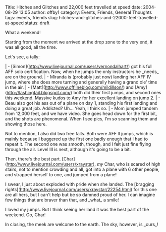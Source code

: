 Title: Hitches and Glitches and 22,000 feet travelled at speed
date: 2004-08-29 13:05
author: offby1
category: Events, Friends, General Thoughts
tags: events, friends
slug: hitches-and-glitches-and-22000-feet-travelled-at-speed
status: draft

What a weekend!

Starting from the moment we arrived at the drop zone to the very end, it was all good, all the time.

Let\'s see, a tally:

| - \[Simon\](<http://www.livejournal.com/users/vernondalhart/>) got his full AFF solo certification. Now, when he jumps the only instructors he \_needs\_ are on the ground.
| - Miranda is (probably just now) landing her AFF IV jump, where she does more turning and generally having a grand ole\' time in the air.
| - \[Matt\](<http://www.offlineblog.com/mildillson/>) and \[Amy\](<http://lashingtail.blogspot.com/>) both did their first jumps, and second ones this weekend. Massive kudos to Amy for her excellent landing on jump 2.
| - Beau also got his ass out of a plane on day 1, standing his first landing and doing a great job. Addicted? Uh\... Yeah, I think so.
| - Mom jumped tandem from 12,000 feet, and we have video. She goes head down for the first bit, and the shots are phenomenal. When I see pics, I\'m *so* scanning them and showing those here.

Not to mention, I also did two free falls. Both were AFF II jumps, which is mainly because I buggered up the first one badly enough that I had to repeat it. The second one was smooth, though, and I felt just fine flying through the air. Level III is next, although it\'s going to be a bit.

Then, there\'s the best part. \[Char\](<http://www.livejournal.com/users/xraystar>), *my* Char, who is scared of high stairs, not to mention crowding and all, got into a plane with 6 other people, and strapped herself to one, and jumped from a plane!

I swear, I just about exploded with pride when she landed. The \[bragging rights\](<http://www.livejournal.com/users/xraystar/22254.html>) for this one are all hers, but I can\'t help but be so damned proud of her. I can imagine few things that are braver than that, and \_what\_ a smile!

I loved my jumps. But I think seeing her land it was the best part of the weekend. Go, Char!

In closing, the meek are welcome to the earth. The sky, however, is \_ours\_!
